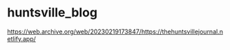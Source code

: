 # huntsville_blog
https://web.archive.org/web/20230219173847/https://thehuntsvillejournal.netlify.app/
